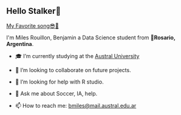 ## Hello Stalker👋

[My Favorite song😎🤘](https://open.spotify.com/track/5gB2IrxOCX2j9bMnHKP38i?si=J-dRMsuURO-la6fJHcDUVA)

I'm Miles Rouillon, Benjamin a Data Science student from  🧉**Rosario, Argentina**.

- 🎓 I’m currently studying at the [Austral University](https://www.austral.edu.ar/)

- 👯 I’m looking to collaborate on future projects.
- 🤔 I’m looking for help with R studio.
- 💬 Ask me about Soccer, IA, help. 
- 📫 How to reach me: bmiles@mail.austral.edu.ar
